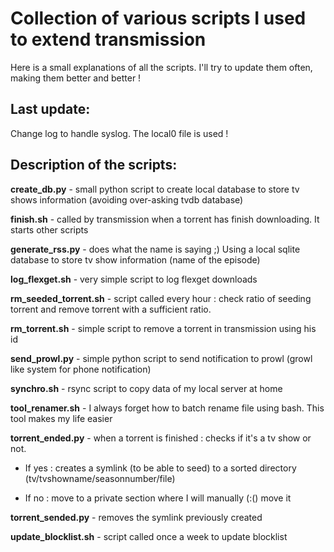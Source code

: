 Collection of various scripts I used to extend transmission
=================

Here is a small explanations of all the scripts. I'll try to update them often, making them better and better !

Last update:
------------
Change log to handle syslog. The local0 file is used !

Description of the scripts:
---------------------------


**create_db.py** - small python script to create local database to store tv shows information (avoiding over-asking tvdb database)

**finish.sh** - called by transmission when a torrent has finish downloading. It starts other scripts

**generate_rss.py** - does what the name is saying ;) Using a local sqlite database to store tv show information (name of the episode)

**log_flexget.sh** - very simple script to log flexget downloads

**rm_seeded_torrent.sh** - script called every hour : check ratio of seeding torrent and remove torrent with a sufficient ratio.

**rm_torrent.sh** - simple script to remove a torrent in transmission using his id

**send_prowl.py** - simple python script to send notification to prowl (growl like system for phone notification)

**synchro.sh** - rsync script to copy data of my local server at home

**tool_renamer.sh** - I always forget how to batch rename file using bash. This tool makes my life easier

**torrent_ended.py** - when a torrent is finished : checks if it's a tv show or not.

- If yes : creates a symlink (to be able to seed) to a sorted directory (tv/tvshowname/seasonnumber/file)

- If no : move to a private section where I will manually (:() move it

**torrent_sended.py** - removes the symlink previously created

**update_blocklist.sh** - script called once a week to update blocklist